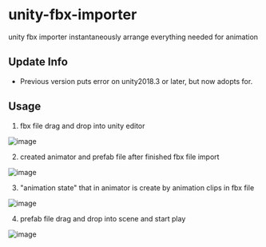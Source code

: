 # unity-fbx-importer
unity fbx importer instantaneously arrange everything needed for animation

## Update Info
- Previous version puts error on unity2018.3 or later, but now adopts for.

## Usage
1. fbx file drag and drop into unity editor

![image](https://github.com/boyrock/SimpleAnimationPlayer/blob/master/Screenshot/s01.png)

2. created animator and prefab file after finished fbx file import

![image](https://github.com/boyrock/SimpleAnimationPlayer/blob/master/Screenshot/s02.png)

3. "animation state" that in animator is create by animation clips in fbx file

![image](https://github.com/boyrock/SimpleAnimationPlayer/blob/master/Screenshot/s03.png)

4. prefab file drag and drop into scene and start play

![image](https://github.com/boyrock/SimpleAnimationPlayer/blob/master/Screenshot/s05.gif)

